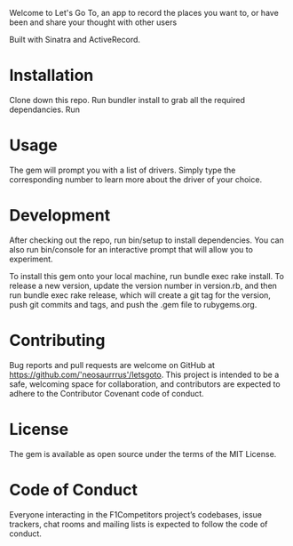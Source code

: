
Welcome to Let's Go To, an app to record the places you want to, or have been and share your thought with other users

Built with Sinatra and ActiveRecord.

# Installation
Clone down this repo.
Run bundler install to grab all the required dependancies.
Run 

# Usage
The gem will prompt you with a list of drivers. Simply type the corresponding number to learn more about the driver of your choice.

# Development
After checking out the repo, run bin/setup to install dependencies. You can also run bin/console for an interactive prompt that will allow you to experiment.

To install this gem onto your local machine, run bundle exec rake install. To release a new version, update the version number in version.rb, and then run bundle exec rake release, which will create a git tag for the version, push git commits and tags, and push the .gem file to rubygems.org.

# Contributing
Bug reports and pull requests are welcome on GitHub at https://github.com/'neosaurrrus'/letsgoto. This project is intended to be a safe, welcoming space for collaboration, and contributors are expected to adhere to the Contributor Covenant code of conduct.

# License
The gem is available as open source under the terms of the MIT License.

# Code of Conduct
Everyone interacting in the F1Competitors project’s codebases, issue trackers, chat rooms and mailing lists is expected to follow the code of conduct.
